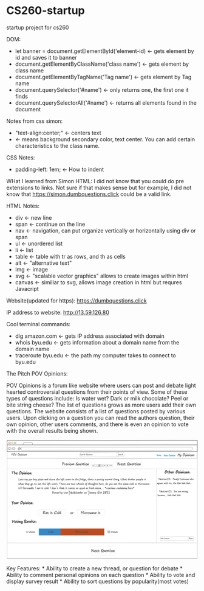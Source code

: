 # CS260-startup
startup project for cs260

DOM:
 * let banner = document.getElementById('element-id) <- gets element by id and saves it to banner
 * document.getElementByClassName('class name') <- gets element by class name
 * document.getElementByTagName('Tag name') <- gets element by Tag name
 * document.querySelector('#name') <- only returns one, the first one it finds
 * document.querySelectorAll('#name') <- returns all elements found in the document 
 
Notes from css simon:
  * "text-align:center;" <- centers text
  * <main class="container-fluid bg-secondary text-center"> <- means background secondary color, text center.
        You can add certain characteristics to the class name. 


CSS Notes:
  * padding-left: 1em; <- How to indent

WHat I learned from Simon HTML: I did not know that you could do pre extensions to links. Not sure if that makes sense but for example, I did not know that https://simon.dumbquestions.click could be a valid link. 

HTML Notes:
  * div <- new line
  * span <- continue on the line
  * nav <- navigation, can put organize vertically or horizontally using div or span
  * ul <- unordered list
  * li <- list
  * table <- table with tr as rows, and th as cells
  * alt <- "alternative text"
  * img <- image
  * svg <- "scalable vector graphics" allows to create images within html
  * canvas <- similiar to svg, allows image creation in html but requres Javacript

Website(updated for https): https://dumbquestions.click

IP address to website: http://13.59.126.80

Cool terminal commands:
   * dig amazon.com <- gets IP address associated with domain 
   * whois byu.edu <- gets information about a domain name from the domain name
   * traceroute byu.edu <- the path my computer takes to connect to byu.edu

The Pitch
POV Opinions:

POV Opinions is a forum like website where users can post and debate light hearted controversial questions from their points of view. Some of these types of questions include: Is water wet? Dark or milk chocolate? Peel or bite string cheese? The list of questions grows as more users add their own questions. 
The website consists of a list of questions posted by various users. Upon clicking on a question you can read the authors question, their own opinion, other users comments, and there is even an opinion to vote with the overall results being shown.

![alt text](https://github.com/bluegunnar15/CS260-startup/blob/3ae3f62ee506f480796333195f5fcd4487e59afd/images/POV_Opinions.png)

Key Features:
    * Ability to create a new thread, or question for debate
    * Ability to comment personal opinions on each question
    * Ability to vote and display survey result
    * Ability to sort questions by popularity(most votes) 

